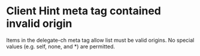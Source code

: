 # Client Hint meta tag contained invalid origin

Items in the delegate-ch meta tag allow list must be valid origins. No special values (e.g. self, none, and \*) are permitted.
